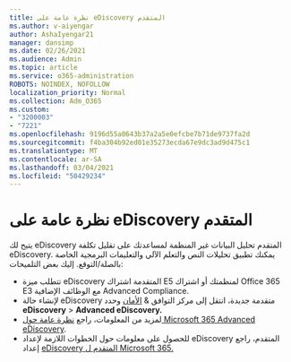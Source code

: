 ```yaml
---
title: نظرة عامة على eDiscovery المتقدم
ms.author: v-aiyengar
author: AshaIyengar21
manager: dansimp
ms.date: 02/26/2021
ms.audience: Admin
ms.topic: article
ms.service: o365-administration
ROBOTS: NOINDEX, NOFOLLOW
localization_priority: Normal
ms.collection: Adm_O365
ms.custom:
- "3200003"
- "7221"
ms.openlocfilehash: 9196d55a0643b37a2a5e0efcbe7b71de9737fa2d
ms.sourcegitcommit: f4ba304b92ed01e35273ecda67e9dc3ad9d475c1
ms.translationtype: MT
ms.contentlocale: ar-SA
ms.lasthandoff: 03/04/2021
ms.locfileid: "50429234"
---
```

# <a name="overview-of-advanced-ediscovery"></a>نظرة عامة على eDiscovery المتقدم

يتيح لك eDiscovery المتقدم تحليل البيانات غير المنظمة لمساعدتك على تقليل تكلفة eDiscovery. يمكنك تطبيق تحليلات النص والتعلم الآلي والتعليمات البرمجية الخاصة بالصلة/التوقع. إليك بعض التلميحات:

- تتطلب ميزة eDiscovery المتقدمة اشتراك E5 لمنظمتك أو اشتراك Office 365 E3 مع الوظائف الإضافية Advanced Compliance.
- لإنشاء حالة eDiscovery متقدمة جديدة، انتقل إلى مركز التوافق & [الأمان](https://go.microsoft.com/fwlink/p/?linkid=2077143) وحدد **eDiscovery**  >  **Advanced eDiscovery.**
- لمزيد من المعلومات، راجع [نظرة عامة حول Microsoft 365 Advanced eDiscovery](https://go.microsoft.com/fwlink/?linkid=2101588).
- للحصول على معلومات حول الخطوات اللازمة لإعداد eDiscovery المتقدم، راجع إعداد [eDiscovery المتقدم ل Microsoft 365.](https://go.microsoft.com/fwlink/?linkid=2122672)